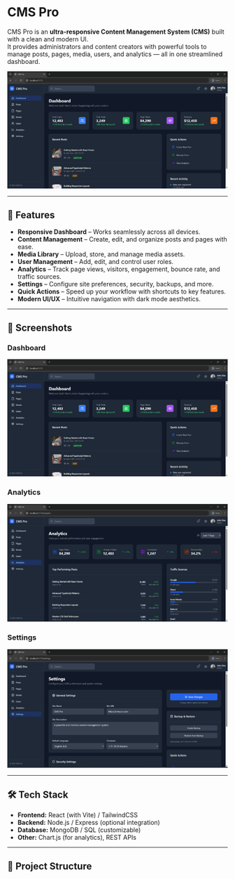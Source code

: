 # CMS Pro

CMS Pro is an **ultra-responsive Content Management System (CMS)** built with a clean and modern UI.  
It provides administrators and content creators with powerful tools to manage posts, pages, media, users, and analytics — all in one streamlined dashboard.

![Dashboard Preview](CMS-PRO_1.png)

---

## 🚀 Features

- **Responsive Dashboard** – Works seamlessly across all devices.
- **Content Management** – Create, edit, and organize posts and pages with ease.
- **Media Library** – Upload, store, and manage media assets.
- **User Management** – Add, edit, and control user roles.
- **Analytics** – Track page views, visitors, engagement, bounce rate, and traffic sources.
- **Settings** – Configure site preferences, security, backups, and more.
- **Quick Actions** – Speed up your workflow with shortcuts to key features.
- **Modern UI/UX** – Intuitive navigation with dark mode aesthetics.

---

## 📸 Screenshots

### Dashboard
![Dashboard](CMS-PRO_1.png)

### Analytics
![Analytics](CMS-PRO_4.png)

### Settings
![Settings](CMS-PRO_3.png)

---

## 🛠️ Tech Stack

- **Frontend:** React (with Vite) / TailwindCSS  
- **Backend:** Node.js / Express (optional integration)  
- **Database:** MongoDB / SQL (customizable)  
- **Other:** Chart.js (for analytics), REST APIs  

---

## 📂 Project Structure


